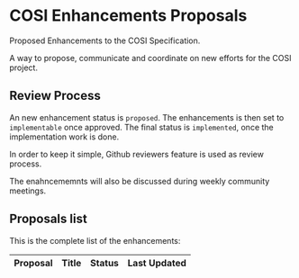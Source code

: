 # COSI Enhancements Proposals

Proposed Enhancements to the COSI Specification.

A way to propose, communicate and coordinate on new efforts for the COSI project.  


## Review Process

An new enhancement status is `proposed`. The enhancements is then set to `implementable` once approved. The final status is `implemented`, once the implementation work is done.

In order to keep it simple, Github reviewers feature is used as review process.

The enahncememnts will also be discussed during weekly community meetings.

## Proposals list

This is the complete list of the enhancements:

| Proposal  | Title  | Status   | Last Updated  |
|------|--------|----------|---------------|

